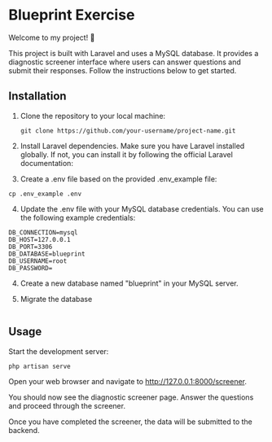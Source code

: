 # Blueprint Exercise

Welcome to my project! 🚀

This project is built with Laravel and uses a MySQL database. It provides a diagnostic screener interface where users can answer questions and submit their responses. Follow the instructions below to get started.

## Installation

1. Clone the repository to your local machine:

   ```
   git clone https://github.com/your-username/project-name.git

2. Install Laravel dependencies. Make sure you have Laravel installed globally. If not, you can install it by following the official Laravel documentation:

3. Create a .env file based on the provided .env_example file:

  ```
  cp .env_example .env
```
4. Update the .env file with your MySQL database credentials. You can use the following example credentials:
```
DB_CONNECTION=mysql
DB_HOST=127.0.0.1
DB_PORT=3306
DB_DATABASE=blueprint
DB_USERNAME=root
DB_PASSWORD=
```

4. Create a new database named "blueprint" in your MySQL server.

5. Migrate the database
```php artisan migrate
```

## Usage

Start the development server:

```
php artisan serve
```

Open your web browser and navigate to http://127.0.0.1:8000/screener.

You should now see the diagnostic screener page. Answer the questions and proceed through the screener.

Once you have completed the screener, the data will be submitted to the backend.
